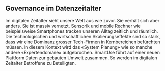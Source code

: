 ## Governance im Datenzeitalter

Im digitalen Zeitalter sieht unsere Welt aus wie zuvor. Sie verhält sich aber anders. Sie ist massiv vernetzt. Sensorik und mobile Rechner wie beispielsweise Smartphones tracken unseren Alltag zeitlich und räumlich. Die technologischen und wirtschaftlichen Skalierungseffekte sind so stark, dass wir eine Dominanz grosser Tech-Firmen in Kernbereichen befürchten müssen. In diesem Kontext wird das «System Planung» wie so manche andere «Expertendomäne» aufgebrochen. SmartUse führt auf einer neuen Plattform Daten zur gebauten Umwelt zusammen. So werden im digitalen Zeitalter Betroffene zu Beteiligten.
